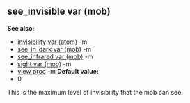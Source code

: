 ## see_invisible var (mob)
**See also:**
*   [invisibility var (atom)](/ref/atom/var/invisibility.md) -m
*   [see_in_dark var (mob)](/ref/mob/var/see_in_dark.md) -m
*   [see_infrared var (mob)](/ref/mob/var/see_infrared.md) -m
*   [sight var (mob)](/ref/mob/var/sight.md) -m
*   [view proc](/ref/proc/view.md) -m<!-- -->
**Default value:**
*   0


This is the maximum level of invisibility that the mob can see.